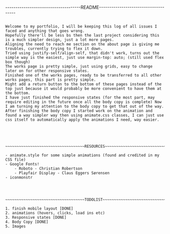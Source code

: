 -------------------------------------README-------------------------------------
~~~~~~~~~~~~~~~~~~~~~~~~~~~~~~~~~~~~Work Log~~~~~~~~~~~~~~~~~~~~~~~~~~~~~~~~~~~~

Welcome to my portfolio, I will be keeping this log of all issues I faced and anything that goes wrong.
Hopefully there'll be less bs then the last project considering this is a much simpler design, just a lot more pages.
Aligning the need to reach me section on the about page is giving me troubles, currently trying to flex it down.
Tried using justify-self/align-self, that didn't work, turns out the simple way is the easiest, just use margin-top: auto; (still used flex box though)
The works page is pretty simple, just using grids, easy to change later on for other responsive states.
Finished one of the works pages, ready to be transferred to all other works pages, this part is pretty simple.
Might add a return button to the bottom of these pages instead of the top just because it would probably be more convenient to have them at the bottom.
I have just finished the responsive states (for the most part, may require editing in the future once all the body copy is complete) Now I am turning my attention to the body copy to get that out of the way.
After finishing the body copy I started work on the animation and found a way simpler way then using animate.css classes, I can just use css itself to automatically apply the animations I need, way easier.





~~~~~~~~~~~~~~~~~~~~~~~~~~~~~~~~~~~RESOURCES~~~~~~~~~~~~~~~~~~~~~~~~~~~~~~~~~~~~

- animate.style for some simple animations (found and credited in my CSS file)
- Google Fonts!
    - Roboto - Christian Robertson
    - Playfair Display - Claus Eggers Sørensen
- iconmonstr




~~~~~~~~~~~~~~~~~~~~~~~~~~~~~~~~~~~TODOLIST~~~~~~~~~~~~~~~~~~~~~~~~~~~~~~~~~~~~

1. finish mobile layout [DONE]
2. animations (hovers, clicks, load ins etc)
3. Responsive states [DONE]
4. Body Copy [DONE]
5. Images